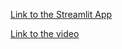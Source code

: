 
[Link to the Streamlit App](https://share.streamlit.io/thaboe-dev/computer-vision/main)


[Link to the video](https://drive.google.com/file/d/1BqJNsIoxcIvXKwiCnggr8MXL0j4Tq2Dn/view?usp=sharing)
